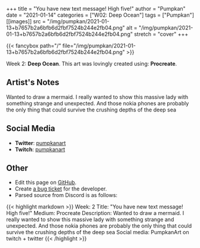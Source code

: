 +++
title =       "You have new text message! High five!"
author =      "Pumpkan"
date =        "2021-01-14"
categories =  ["W02: Deep Ocean"]
tags =        ["Pumpkan"]
[[images]]
                      src = "/img/pumpkan/2021-01-13+b7657b2a6bfb6d2fbf7524b244e2fb04.png"
                      alt = "/img/pumpkan/2021-01-13+b7657b2a6bfb6d2fbf7524b244e2fb04.png"
                      stretch = "cover"
+++


{{< fancybox path="/" file="/img/pumpkan/2021-01-13+b7657b2a6bfb6d2fbf7524b244e2fb04.png" >}}


Week 2: **Deep Ocean**. This art was lovingly created using: **Procreate**.

## Artist's Notes

Wanted to draw a mermaid. I really wanted to show this massive lady with something strange and unexpected. And those nokia phones are probably the only thing that could survive the crushing depths of the deep sea

## Social Media

- **Twitter**: [pumpkanart]()
- **Twitch**: [pumpkanart]()


## Other

- Edit this page on [GitHub](https://github.com/teaminkling/web-refresh/edit/main/blog/content/blog/pumpkan-week-2-5205.md).
- Create [a bug ticket](https://github.com/teaminkling/web-refresh/issues/new?assignees=&labels=bug&template=problem-report.md&title=) for the developer.
- Parsed source from Discord is as follows:

{{< highlight markdown >}}
Week: 2
Title: "You have new text message! High five!"
Medium: Procreate
Description: Wanted to draw a mermaid. I really wanted to show this massive lady with something strange and unexpected. And those nokia phones are probably the only thing that could survive the crushing depths of the deep sea 
Social media: PumpkanArt on twitch + twitter
{{< /highlight >}}